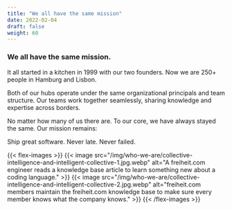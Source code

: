 ```yaml
---
title: "We all have the same mission"
date: 2022-02-04
draft: false
weight: 60
---
```


### We all have the same mission.

It all started in a kitchen in 1999 with our two founders. Now we are 250+ people in Hamburg and Lisbon.

Both of our hubs operate under the same organizational principals and team structure. Our teams work together seamlessly, sharing knowledge and expertise across borders.

No matter how many of us there are. To our core, we have always stayed the same. Our mission remains:

Ship great software. Never late. Never failed.

{{< flex-images >}}
  {{< image src="/img/who-we-are/collective-intelligence-and-intelligent-collective-1.jpg.webp" alt="A freiheit.com engineer reads a knowledge base article to learn something new about a coding language." >}}
  {{< image src="/img/who-we-are/collective-intelligence-and-intelligent-collective-2.jpg.webp" alt="freiheit.com members maintain the freiheit.com knowledge base to make sure every member knows what the company knows." >}}
{{< /flex-images >}}
